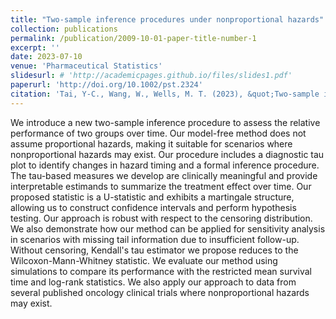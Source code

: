 ```yaml
---
title: "Two-sample inference procedures under nonproportional hazards"
collection: publications
permalink: /publication/2009-10-01-paper-title-number-1
excerpt: ''
date: 2023-07-10
venue: 'Pharmaceutical Statistics'
slidesurl: # 'http://academicpages.github.io/files/slides1.pdf'
paperurl: 'http://doi.org/10.1002/pst.2324'
citation: 'Tai, Y-C., Wang, W., Wells, M. T. (2023), &quot;Two-sample inference procedures under nonproportional hazards,&quot; <i>Pharmaceutical Statistics</i>, 22(6), 1016-1030.'
---
```


We introduce a new two-sample inference procedure to assess the relative performance of two groups over time. Our model-free method does not assume proportional hazards, making it suitable for scenarios where nonproportional hazards may exist. Our procedure includes a diagnostic tau plot to identify changes in hazard timing and a formal inference procedure. The tau-based measures we develop are clinically meaningful and provide interpretable estimands to summarize the treatment effect over time. Our proposed statistic is a U-statistic and exhibits a martingale structure, allowing us to construct confidence intervals and perform hypothesis testing. Our approach is robust with respect to the censoring distribution. We also demonstrate how our method can be applied for sensitivity analysis in scenarios with missing tail information due to insufficient follow-up. Without censoring, Kendall's tau estimator we propose reduces to the Wilcoxon-Mann-Whitney statistic. We evaluate our method using simulations to compare its performance with the restricted mean survival time and log-rank statistics. We also apply our approach to data from several published oncology clinical trials where nonproportional hazards may exist.